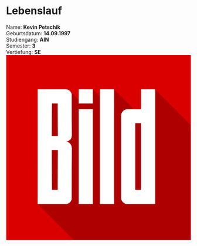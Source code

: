 # Lebenslauf
Name: **Kevin Petschik**  
Geburtsdatum: **14.09.1997**  
Studiengang: **AIN**  
Semester: **3**  
Vertiefung: **SE**  
![alt text](./bild.jpg)
